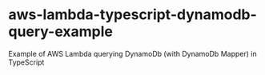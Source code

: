 # aws-lambda-typescript-dynamodb-query-example
Example of AWS Lambda querying DynamoDb (with DynamoDb Mapper) in TypeScript
